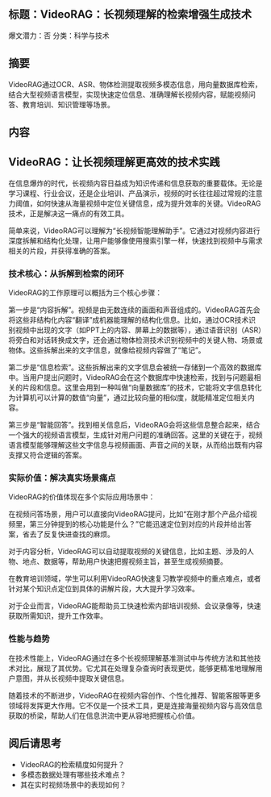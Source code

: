 ## 标题：VideoRAG：长视频理解的检索增强生成技术
爆文潜力：否
分类：科学与技术

## 摘要
VideoRAG通过OCR、ASR、物体检测提取视频多模态信息，用向量数据库检索，结合大型视频语言模型，实现快速定位信息、准确理解长视频内容，赋能视频问答、教育培训、知识管理等场景。

## 内容
## VideoRAG：让长视频理解更高效的技术实践

在信息爆炸的时代，长视频内容日益成为知识传递和信息获取的重要载体。无论是学习课程、行业会议，还是企业培训、产品演示，视频的时长往往超过常规的注意力阈值，如何快速从海量视频中定位关键信息，成为提升效率的关键。VideoRAG技术，正是解决这一痛点的有效工具。

简单来说，VideoRAG可以理解为“长视频智能理解助手”。它通过对视频内容进行深度拆解和结构化处理，让用户能够像使用搜索引擎一样，快速找到视频中与需求相关的片段，并获得准确的答案。

### 技术核心：从拆解到检索的闭环

VideoRAG的工作原理可以概括为三个核心步骤：

第一步是“内容拆解”。视频是由无数连续的画面和声音组成的。VideoRAG首先会将这些非结构化内容“翻译”成机器能理解的结构化信息。比如，通过OCR技术识别视频中出现的文字（如PPT上的内容、屏幕上的数据等），通过语音识别（ASR）将旁白和对话转换成文字，还会通过物体检测技术识别视频中的关键人物、场景或物体。这些拆解出来的文字信息，就像给视频内容做了“笔记”。

第二步是“信息检索”。这些拆解出来的文字信息会被统一存储到一个高效的数据库中。当用户提出问题时，VideoRAG会在这个数据库中快速检索，找到与问题最相关的片段和信息。这里会用到一种叫做“向量数据库”的技术，它能将文字信息转化为计算机可以计算的数值“向量”，通过比较向量的相似度，就能精准定位相关内容。

第三步是“智能回答”。找到相关信息后，VideoRAG会将这些信息整合起来，结合一个强大的视频语言模型，生成针对用户问题的准确回答。这里的关键在于，视频语言模型能够理解这些文字信息与视频画面、声音之间的关联，从而给出既有内容支撑又符合逻辑的答案。

### 实际价值：解决真实场景痛点

VideoRAG的价值体现在多个实际应用场景中：

在视频问答场景，用户可以直接向VideoRAG提问，比如“在刚才那个产品介绍视频里，第三分钟提到的核心功能是什么？”它能迅速定位到对应的片段并给出答案，省去了反复快进查找的麻烦。

对于内容分析，VideoRAG可以自动提取视频的关键信息，比如主题、涉及的人物、地点、数据等，帮助用户快速把握视频主旨，甚至生成视频摘要。

在教育培训领域，学生可以利用VideoRAG快速复习教学视频中的重点难点，或者针对某个知识点定位到具体的讲解片段，大大提升学习效率。

对于企业而言，VideoRAG能帮助员工快速检索内部培训视频、会议录像等，快速获取所需知识，提升工作效率。

### 性能与趋势

在技术性能上，VideoRAG通过在多个长视频理解基准测试中与传统方法和其他技术对比，展现了其优势。它尤其在处理复杂查询时表现更优，能够更精准地理解用户意图，并从长视频中提取关键信息。

随着技术的不断进步，VideoRAG在视频内容创作、个性化推荐、智能客服等更多领域将发挥更大作用。它不仅是一个技术工具，更是连接海量视频内容与高效信息获取的桥梁，帮助人们在信息洪流中更从容地把握核心价值。

## 阅后请思考
- VideoRAG的检索精度如何提升？
- 多模态数据处理有哪些技术难点？
- 其在实时视频场景中的表现如何？